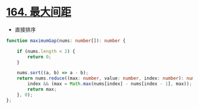 
# [164. 最大间距](https://leetcode-cn.com/problems/maximum-gap/)

- 直接排序

```ts
function maximumGap(nums: number[]): number {

    if (nums.length < 2) {
        return 0;
    }

    nums.sort((a, b) => a - b);
    return nums.reduce((max: number, value: number, index: number): number => {
        index && (max = Math.max(nums[index] - nums[index - 1], max));
        return max;
    }, 0);
};
```
